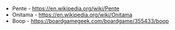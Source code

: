 
- Pente - <https://en.wikipedia.org/wiki/Pente>
- Onitama - <https://en.wikipedia.org/wiki/Onitama>
- Boop - <https://boardgamegeek.com/boardgame/355433/boop>

